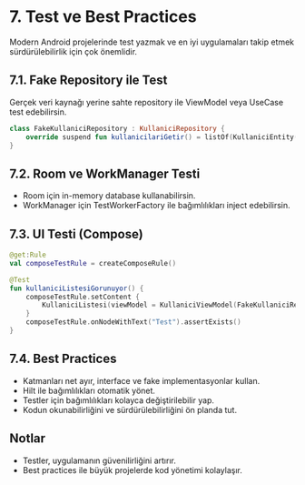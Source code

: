 # 7. Test ve Best Practices

Modern Android projelerinde test yazmak ve en iyi uygulamaları takip etmek sürdürülebilirlik için çok önemlidir.

## 7.1. Fake Repository ile Test
Gerçek veri kaynağı yerine sahte repository ile ViewModel veya UseCase test edebilirsin.
```kotlin
class FakeKullaniciRepository : KullaniciRepository {
    override suspend fun kullanicilariGetir() = listOf(KullaniciEntity(1, "Test"))
}
```

## 7.2. Room ve WorkManager Testi
- Room için in-memory database kullanabilirsin.
- WorkManager için TestWorkerFactory ile bağımlılıkları inject edebilirsin.

## 7.3. UI Testi (Compose)
```kotlin
@get:Rule
val composeTestRule = createComposeRule()

@Test
fun kullaniciListesiGorunuyor() {
    composeTestRule.setContent {
        KullaniciListesi(viewModel = KullaniciViewModel(FakeKullaniciRepository()))
    }
    composeTestRule.onNodeWithText("Test").assertExists()
}
```

## 7.4. Best Practices
- Katmanları net ayır, interface ve fake implementasyonlar kullan.
- Hilt ile bağımlılıkları otomatik yönet.
- Testler için bağımlılıkları kolayca değiştirilebilir yap.
- Kodun okunabilirliğini ve sürdürülebilirliğini ön planda tut.

## Notlar
- Testler, uygulamanın güvenilirliğini artırır.
- Best practices ile büyük projelerde kod yönetimi kolaylaşır. 